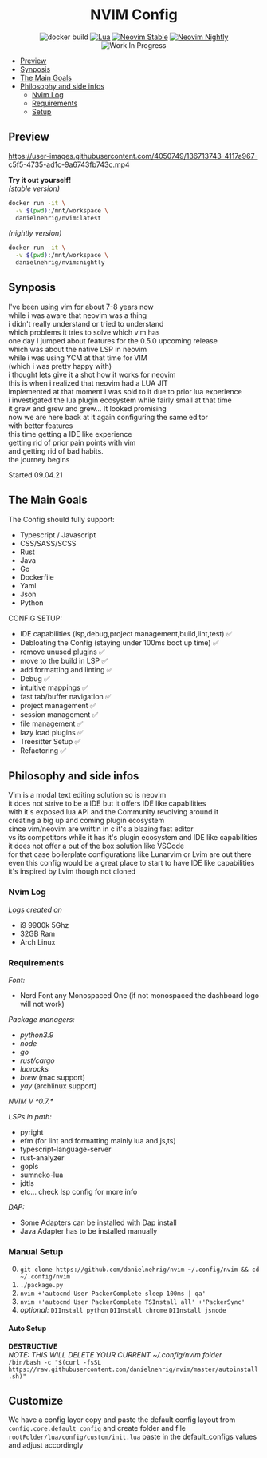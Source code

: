 <div align="center">

<h1>NVIM Config</h1>

![docker build](https://img.shields.io/github/workflow/status/danielnehrig/nvim/ci?label=build&logo=docker&style=for-the-badge)
[![Lua](https://img.shields.io/badge/Lua-blue.svg?style=for-the-badge&logo=lua)](http://www.lua.org)
[![Neovim Stable](https://img.shields.io/badge/Neovim%20Stable-green.svg?style=for-the-badge&logo=neovim)](https://neovim.io)
[![Neovim Nightly](https://img.shields.io/badge/Neovim%20Nightly-red.svg?style=for-the-badge&logo=neovim)](https://neovim.io)
![Work In Progress](https://img.shields.io/badge/Work%20In%20Progress-orange?style=for-the-badge)

</div>

- [Preview](#preview)
- [Synposis](#synposis)
- [The Main Goals](#the-main-goals)
- [Philosophy and side infos](#philosophy-and-side-infos)
  - [Nvim Log](#nvim-log)
  - [Requirements](#requirements)
  - [Setup](#setup)

## Preview

https://user-images.githubusercontent.com/4050749/136713743-4117a967-c5f5-4735-ad1c-9a6743fb743c.mp4

__Try it out yourself!__\
_(stable version)_

```bash
docker run -it \
  -v $(pwd):/mnt/workspace \
  danielnehrig/nvim:latest
```

_(nightly version)_

```bash
docker run -it \
  -v $(pwd):/mnt/workspace \
  danielnehrig/nvim:nightly
```

## Synposis

I've been using vim for about 7-8 years now\
while i was aware that neovim was a thing\
i didn't really understand or tried to understand\
which problems it tries to solve which vim has\
one day I jumped about features for the 0.5.0 upcoming release\
which was about the native LSP in neovim\
while i was using YCM at that time for VIM\
(which i was pretty happy with)\
i thought lets give it a shot how it works for neovim\
this is when i realized that neovim had a LUA JIT\
implemented at that moment i was sold to it due to prior lua experience\
i investigated the lua plugin ecosystem while fairly small at that time\
it grew and grew and grew... It looked promising\
now we are here back at it again configuring the same editor\
with better features\
this time getting a IDE like experience\
getting rid of prior pain points with vim\
and getting rid of bad habits.\
the journey begins

Started 09.04.21

## The Main Goals

The Config should fully support:

- Typescript / Javascript
- CSS/SASS/SCSS
- Rust
- Java
- Go
- Dockerfile
- Yaml
- Json
- Python

CONFIG SETUP:

- IDE capabilities (lsp,debug,project management,build,lint,test) ✅
- Debloating the Config (staying under 100ms boot up time) ✅
- remove unused plugins ✅
- move to the build in LSP ✅
- add formatting and linting ✅
- Debug ✅
- intuitive mappings ✅
- fast tab/buffer navigation ✅
- project management ✅
- session management ✅
- file management ✅
- lazy load plugins ✅
- Treesitter Setup ✅
- Refactoring ✅

## Philosophy and side infos

Vim is a modal text editing solution so is neovim\
it does not strive to be a IDE but it offers IDE like capabilities\
with it's exposed lua API and the Community revolving around it\
creating a big up and coming plugin ecosystem\
since vim/neovim are writtin in c it's a blazing fast editor\
vs its competitors
while it has it's plugin ecosystem and IDE like capabilities\
it does not offer a out of the box solution like VSCode\
for that case boilerplate configurations like Lunarvim or Lvim are out there\
even this config would be a great place to start to have IDE like capabilities\
it's inspired by Lvim though not cloned

### Nvim Log

_[Logs](./nvim.log) created on_

- i9 9900k 5Ghz
- 32GB Ram
- Arch Linux

### Requirements

_Font:_

- Nerd Font any Monospaced One (if not monospaced the dashboard logo will not work)

_Package managers:_

- _python3.9_
- _node_
- _go_
- _rust/cargo_
- _luarocks_
- _brew_ (mac support)
- _yay_ (archlinux support)

_NVIM V ^0.7.\*_

_LSPs in path:_

- pyright
- efm (for lint and formatting mainly lua and js,ts)
- typescript-language-server
- rust-analyzer
- gopls
- sumneko-lua
- jdtls
- etc... check lsp config for more info

_DAP:_

- Some Adapters can be installed with Dap install
- Java Adapter has to be installed manually

### Manual Setup

0. `git clone https://github.com/danielnehrig/nvim ~/.config/nvim && cd ~/.config/nvim`
1. `./package.py`
2. `nvim +'autocmd User PackerComplete sleep 100ms | qa'`
3. `nvim +'autocmd User PackerComplete TSInstall all' +'PackerSync'`
4. _optional:_ `DIInstall python` `DIInstall chrome` `DIInstall jsnode`

#### Auto Setup

__DESTRUCTIVE__\
_NOTE: THIS WILL DELETE YOUR CURRENT ~/.config/nvim folder_\
`/bin/bash -c "$(curl -fsSL https://raw.githubusercontent.com/danielnehrig/nvim/master/autoinstall.sh)"`

## Customize

We have a config layer copy and paste the default config layout from `config.core.default_config`
and create folder and file `rootFolder/lua/config/custom/init.lua`
paste in the default_configs values and adjust accordingly
